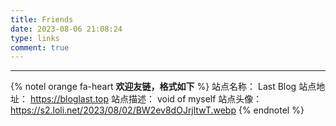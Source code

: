 ```yaml
---
title: Friends
date: 2023-08-06 21:08:24
type: links
comment: true
---
```


---
{% notel orange fa-heart **欢迎友链，格式如下** %}
站点名称： Last Blog
站点地址： https://bloglast.top
站点描述： void of myself
站点头像： https://s2.loli.net/2023/08/02/BW2ev8dOJrjltwT.webp
{% endnotel %}